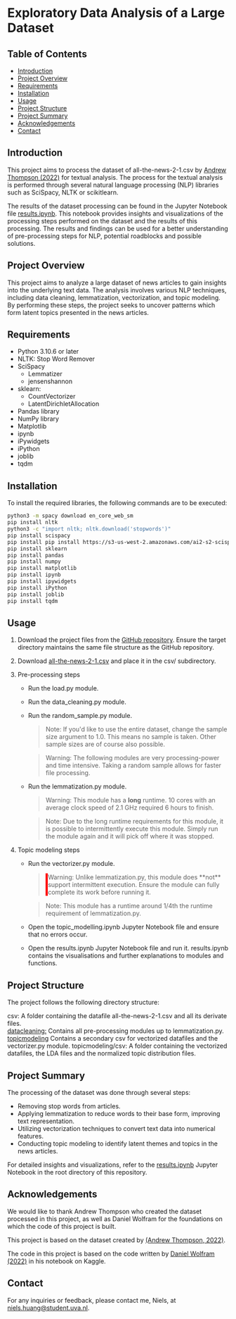 # Exploratory Data Analysis of a Large Dataset

## Table of Contents

* [Introduction](#introduction)
* [Project Overview](#project-overview)
* [Requirements](#requirements)
* [Installation](#installation)
* [Usage](#usage)
* [Project Structure](#project-structure)
* [Project Summary](#project-summary)
* [Acknowledgements](#acknowledgements)
* [Contact](#contact)

## Introduction

This project aims to process the dataset of all-the-news-2-1.csv 
by [Andrew Thompson (2022)](https://components.one/datasets/all-the-news-2-news-articles-dataset/) for textual analysis.
The process for the textual analysis is performed through several natural language processing (NLP) libraries such as SciSpacy, NLTK or scikitlearn. 

The results of the dataset processing can be found in the Jupyter Notebook file [results.ipynb](/results.ipynb).
This notebook provides insights and visualizations of the processing steps performed on the dataset and the results of this processing.
The results and findings can be used for a better understanding of pre-processing steps for NLP, potential roadblocks and possible solutions.

## Project Overview

This project aims to analyze a large dataset of news articles to gain insights into the underlying text data. 
The analysis involves various NLP techniques, including data cleaning, lemmatization, vectorization, and topic modeling.
By performing these steps, the project seeks to uncover patterns which form latent topics presented in the news articles.

## Requirements

* Python 3.10.6 or later
* NLTK: Stop Word Remover
* SciSpacy
    * Lemmatizer
    * jensenshannon
* sklearn:
    * CountVectorizer
    * LatentDirichletAllocation
* Pandas library
* NumPy library
* Matplotlib
* ipynb
* iPywidgets
* iPython
* joblib
* tqdm

## Installation

To install the required libraries, the following commands are to be executed:

```bash
python3 -m spacy download en_core_web_sm
pip install nltk
python3 -c "import nltk; nltk.download('stopwords')"
pip install scispacy
pip install pip install https://s3-us-west-2.amazonaws.com/ai2-s2-scispacy/releases/v0.2.4/en_core_sci_lg-0.2.4.tar.gz
pip install sklearn
pip install pandas
pip install numpy
pip install matplotlib
pip install ipynb
pip install ipywidgets
pip install iPython
pip install joblib
pip install tqdm
```

## Usage

1. Download the project files from the [GitHub repository](https://github.com/minprog-platforms/project-stuurpropje/archive/refs/heads/main.zip). Ensure the target directory maintains the same file structure as the GitHub repository.
2. Download [all-the-news-2-1.csv](https://components.one/datasets/all-the-news-2-news-articles-dataset/)
    and place it in the csv/ subdirectory.
3. Pre-processing steps
    - Run the load.py module.
    - Run the data_cleaning.py module.
    - Run the random_sample.py module.  
        > Note: If you'd like to use the entire dataset, change the sample size argument to 1.0. This means no sample is taken. Other sample sizes are of course also possible.  
        
        > Warning: The following modules are very processing-power and time intensive. Taking a random sample allows for faster file processing.

    - Run the lemmatization.py module.

        > Warning: This module has a **long** runtime. 10 cores with an average clock speed of 2.1 GHz required 6 hours to finish.

        > Note: Due to the long runtime requirements for this module, it is possible to intermittently execute this module. Simply run the module again and it will pick off where it was stopped.

4. Topic modeling steps
    - Run the vectorizer.py module.
        > <p class="warning"> Warning: Unlike lemmatization.py, this module does **not** support intermittent execution. Ensure the module can fully complete its work before running it. </p>
        
        > Note: This module has a runtime around 1/4th the runtime requirement of lemmatization.py.  
        
    - Open the topic_modelling.ipynb Jupyter Notebook file and ensure that no errors occur.
    - Open the results.ipynb Jupyter Notebook file and run it. results.ipynb contains the visualisations and further explanations to modules and functions. 

## Project Structure

The project follows the following directory structure:

csv: A folder containing the datafile all-the-news-2-1.csv and all its derivate files.  
[datacleaning:](datacleaning/) Contains all pre-processing modules up to lemmatization.py.  
[topicmodeling](topicmodeling/) Contains a secondary csv for vectorized datafiles and the vectorizer.py module.  topicmodeling/csv: A folder containing the vectorized datafiles, the LDA files and the normalized topic distribution files.

## Project Summary

The processing of the dataset was done through several steps:
- Removing stop words from articles.
- Applying lemmatization to reduce words to their base form, improving text representation.
- Utilizing vectorization techniques to convert text data into numerical features.
- Conducting topic modeling to identify latent themes and topics in the news articles.

For detailed insights and visualizations, refer to the [results.ipynb](/results.ipynb) Jupyter Notebook in the root directory of this repository.

## Acknowledgements

We would like to thank Andrew Thompson who created the dataset processed in this project, as well as Daniel Wolfram for the foundations on which the code of this project is built.

This project is based on the dataset created by [(Andrew Thompson, 2022)](https://components.one/datasets/all-the-news-2-news-articles-dataset/).

The code in this project is based on the code written by [Daniel Wolfram (2022)](https://www.kaggle.com/code/danielwolffram/topic-modeling-finding-related-articles/notebook) in his notebook on Kaggle.

## Contact

For any inquiries or feedback, please contact me, Niels, at niels.huang@student.uva.nl.

<style>
.warning {border-left: 5px solid red}
</style>